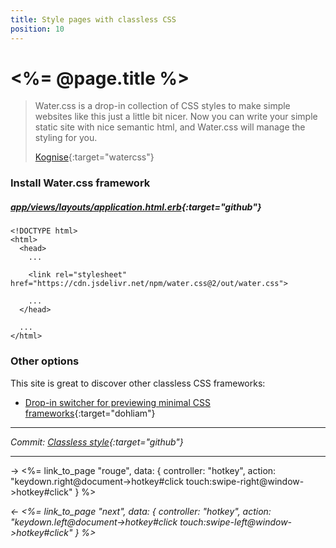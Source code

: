 ```yaml
---
title: Style pages with classless CSS
position: 10
---
```


# <%= @page.title %>

> Water.css is a drop-in collection of CSS styles to make simple websites like this just a little bit nicer.
> Now you can write your simple static site with nice semantic html, and Water.css will manage the styling for you.
>
> [Kognise](https://watercss.kognise.dev/){:target="watercss"}

### Install Water.css framework

##### _[app/views/layouts/application.html.erb](https://github.com/fcatuhe/rails-static/blob/379b4faeafc6ae615ac3e3bb89b5b7e8aea2aec6/app/views/layouts/application.html.erb#L20){:target="github"}_

```erb
<!DOCTYPE html>
<html>
  <head>
    ...

    <link rel="stylesheet" href="https://cdn.jsdelivr.net/npm/water.css@2/out/water.css">

    ...
  </head>

  ...
</html>
```

### Other options

This site is great to discover other classless CSS frameworks:
- [Drop-in switcher for previewing minimal CSS frameworks](https://dohliam.github.io/dropin-minimal-css){:target="dohliam"}

---

_Commit: [Classless style](https://github.com/fcatuhe/rails-static/commit/379b4faeafc6ae615ac3e3bb89b5b7e8aea2aec6){:target="github"}_

---

→ <%= link_to_page "rouge", data: { controller: "hotkey", action: "keydown.right@document->hotkey#click touch:swipe-right@window->hotkey#click" } %>

_← <%= link_to_page "next", data: { controller: "hotkey", action: "keydown.left@document->hotkey#click touch:swipe-left@window->hotkey#click" } %>_

